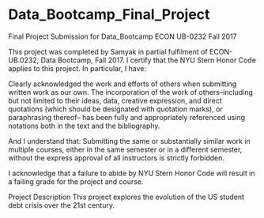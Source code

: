 # Data_Bootcamp_Final_Project
Final Project Submission for Data_Bootcamp ECON UB-0232 Fall 2017

This project was completed by Samyak in partial fulfilment of ECON-UB.0232,
Data Bootcamp, Fall 2017. I certify that the NYU Stern Honor Code applies to this project. In
particular, I have:

Clearly acknowledged the work and efforts of others when submitting written work as our own. The incorporation of the work of others–including but not limited to their ideas, data, creative
expression, and direct quotations (which should be designated with quotation marks), or paraphrasing thereof– has been fully and appropriately referenced using notations both in the text
and the bibliography. 

And I understand that: Submitting the same or substantially similar work in multiple courses, either in the same semester
or in a different semester, without the express approval of all instructors is strictly forbidden.

I acknowledge that a failure to abide by NYU Stern Honor Code will result in a failing grade for the project and course.

Project Description
This project explores the evolution of the US student debt crisis over the 21st century. 
